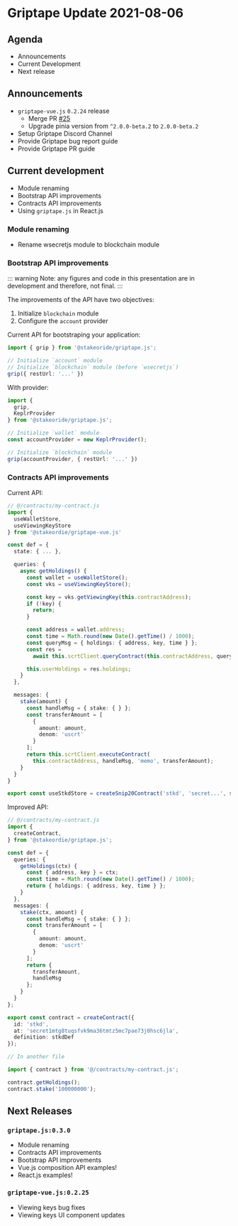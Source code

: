 # Griptape Update 2021-08-06

## Agenda

* Announcements
* Current Development
* Next release

## Announcements

* `griptape-vue.js` `0.2.24` release
  * Merge PR [#25](https://github.com/stakeordie/griptape-vue.js/pull/25)
  * Upgrade pinia version from `^2.0.0-beta.2` to `2.0.0-beta.2`
* Setup Griptape Discord Channel
* Provide Griptape bug report guide
* Provide Griptape PR guide

## Current development

* Module renaming
* Bootstrap API improvements
* Contracts API improvements
* Using `griptape.js` in React.js

### Module renaming

* Rename wsecretjs module to blockchain module

### Bootstrap API improvements

::: warning Note: any figures and code in this presentation are in development and therefore, not final. :::

The improvements of the API have two objectives:

1. Initialize `blockchain` module
2. Configure the `account` provider

Current API for bootstraping your application:

```typescript
import { grip } from '@stakeoride/griptape.js';

// Initialize `account` module
// Initialize `blockchain` module (before `wsecretjs`)
grip({ restUrl: '...' })
```

With provider:

```typescript
import {
  grip,
  KeplrProvider
} from '@stakeoride/griptape.js';

// Initialize `wallet` module
const accountProvider = new KeplrProvider();

// Initialize `blockchain` module
grip(accountProvider, { restUrl: '...' })
```

### Contracts API improvements

Current API:

```typescript
// @/contracts/my-contract.js
import {
  useWalletStore,
  useViewingKeyStore
} from '@stakeordie/griptape-vue.js'

const def = {
  state: { ... },

  queries: {
    async getHoldings() {
      const wallet = useWalletStore();
      const vks = useViewingKeyStore();

      const key = vks.getViewingKey(this.contractAddress);
      if (!key) {
        return;
      }

      const address = wallet.address;
      const time = Math.round(new Date().getTime() / 1000);
      const queryMsg = { holdings: { address, key, time } };
      const res =
        await this.scrtClient.queryContract(this.contractAddress, queryMsg);

      this.userHoldings = res.holdings;
    }
  },

  messages: {
    stake(amount) {
      const handleMsg = { stake: { } };
      const transferAmount = [
        {
          amount: amount,
          denom: 'uscrt'
        }
      ];
      return this.scrtClient.executeContract(
        this.contractAddress, handleMsg, 'memo', transferAmount);
    }
  }
}

export const useStkdStore = createSnip20Contract('stkd', 'secret...', stkd);
```

Improved API:

```typescript
// @/contracts/my-contract.js
import {
  createContract,
} from '@stakeordie/griptape.js';

const def = {
  queries: {
    getHoldings(ctx) {
      const { address, key } = ctx;
      const time = Math.round(new Date().getTime() / 1000);
      return { holdings: { address, key, time } };
    }
  },
  messages: {
    stake(ctx, amount) {
      const handleMsg = { stake: { } };
      const transferAmount = [
        {
          amount: amount,
          denom: 'uscrt'
        }
      ];
      return {
        transferAmount,
        handleMsg
      };
    }
  }
};

export const contract = createContract({
  id: 'stkd',
  at: 'secret1mtg8tuqsfvk9ma36tmtz5mc7pae73j0hsc6jla',
  definition: stkdDef
});

// In another file

import { contract } from '@/contracts/my-contract.js';

contract.getHoldings();
contract.stake('100000000');
```

## Next Releases

### `griptape.js:0.3.0`

* Module renaming
* Contracts API improvements
* Bootstrap API improvements
* Vue.js composition API examples!
* React.js examples!

### `griptape-vue.js:0.2.25`

* Viewing keys bug fixes
* Viewing keys UI component updates
